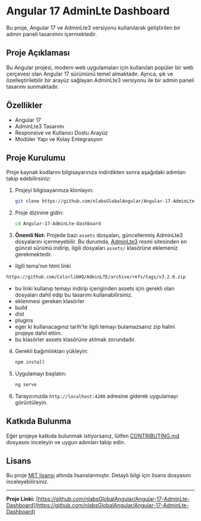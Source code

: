 # Angular 17 AdminLte Dashboard

Bu proje, Angular 17 ve AdminLte3 versiyonu kullanılarak geliştirilen bir admin paneli tasarımını içermektedir.

## Proje Açıklaması

Bu Angular projesi, modern web uygulamaları için kullanılan popüler bir web çerçevesi olan Angular 17 sürümünü temel almaktadır. Ayrıca, şık ve özelleştirilebilir bir arayüz sağlayan AdminLte3 versiyonu ile bir admin paneli tasarımı sunmaktadır.

## Özellikler

- Angular 17
- AdminLte3 Tasarımı
- Responsive ve Kullanıcı Dostu Arayüz
- Modüler Yapı ve Kolay Entegrasyon

## Proje Kurulumu

Proje kaynak kodlarını bilgisayarınıza indirdikten sonra aşağıdaki adımları takip edebilirsiniz:

1. Projeyi bilgisayarınıza klonlayın: 
    ```bash
    git clone https://github.com/nlabsGlobalAngular/Angular-17-AdminLte-Dashboard.git
    ```

2. Proje dizinine gidin:
    ```bash
    cd Angular-17-AdminLte-Dashboard
    ```

3. **Önemli Not:** Projede bazı `assets` dosyaları, güncellenmiş AdminLte3 dosyalarını içermeyebilir. Bu durumda, [AdminLte3](https://adminlte.io/) resmi sitesinden en güncel sürümü indirip, ilgili dosyaları `assets/` klasörüne eklemeniz gerekmektedir.
- ilgili tema'nın html linki 
```bash
https://github.com/ColorlibHQ/AdminLTE/archive/refs/tags/v3.2.0.zip
```
- bu linki kullanıp temayı indirip içeriginden assets için gerekli olan dosyaları dahil edip bu tasarımı kullanabilirsiniz.
- eklenmesi gereken klasörler
- build
- dist
- plugins
- eger ki kullanacagınız tarih'te ilgili temayı bulamazsanız zip halini projeye dahil ettim.
- bu klasörler assets klasörüne atılmak zorundadır.

4. Gerekli bağımlılıkları yükleyin:
    ```bash
    npm install
    ```

5. Uygulamayı başlatın:
    ```bash
    ng serve
    ```

6. Tarayıcınızda `http://localhost:4200` adresine giderek uygulamayı görüntüleyin.

## Katkıda Bulunma

Eğer projeye katkıda bulunmak istiyorsanız, lütfen [CONTRIBUTING.md](CONTRIBUTING.md) dosyasını inceleyin ve uygun adımları takip edin.

## Lisans

Bu proje [MIT lisansı](LICENSE) altında lisanslanmıştır. Detaylı bilgi için lisans dosyasını inceleyebilirsiniz.

---

**Proje Linki:** [https://github.com/nlabsGlobalAngular/Angular-17-AdminLte-Dashboard](https://github.com/nlabsGlobalAngular/Angular-17-AdminLte-Dashboard)

